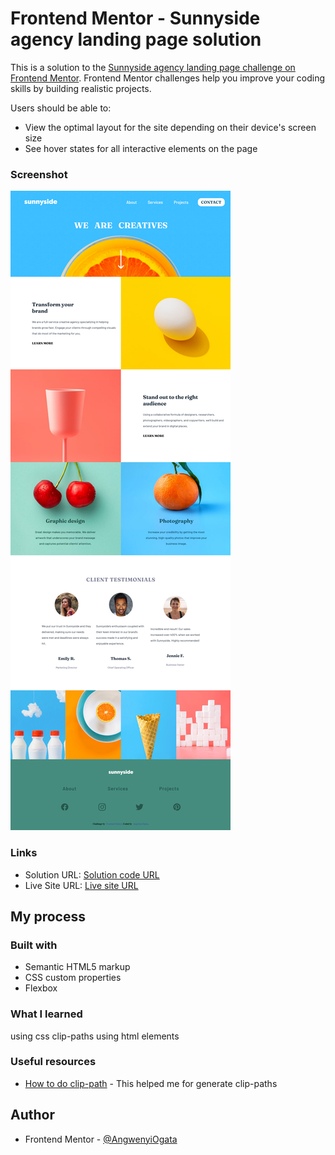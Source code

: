 # Frontend Mentor - Sunnyside agency landing page solution

This is a solution to the [Sunnyside agency landing page challenge on Frontend Mentor](https://www.frontendmentor.io/challenges/sunnyside-agency-landing-page-7yVs3B6ef). Frontend Mentor challenges help you improve your coding skills by building realistic projects.

Users should be able to:

- View the optimal layout for the site depending on their device's screen size
- See hover states for all interactive elements on the page

### Screenshot

![](screenshot1.png)

### Links

- Solution URL: [Solution code URL ](https://github.com/AngwenyiOgata/Sunny-side-challenge.git)
- Live Site URL: [Live site URL](https://angwenyiogata.github.io/Sunny-side-challenge/)

## My process

### Built with

- Semantic HTML5 markup
- CSS custom properties
- Flexbox

### What I learned

using css clip-paths
using html <picture> elements



### Useful resources

- [How to do clip-path](https://bennettfeely.com/clippy/) - This helped me for generate clip-paths

## Author

- Frontend Mentor - [@AngwenyiOgata](https://www.frontendmentor.io/profile/AngwenyiOgata)
